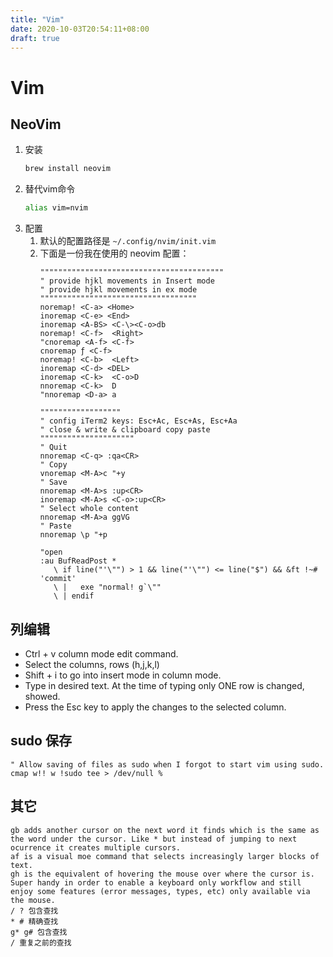```yaml
---
title: "Vim"
date: 2020-10-03T20:54:11+08:00
draft: true
---
```


# Vim
## NeoVim
1. 安装
   ```bash
   brew install neovim
   ```
2. 替代vim命令
   ```bash
   alias vim=nvim
   ```
3. 配置
   1. 默认的配置路径是 `~/.config/nvim/init.vim`
   2. 下面是一份我在使用的 neovim 配置：
      ```vimrc
      """""""""""""""""""""""""""""""""""""""""
      " provide hjkl movements in Insert mode
      " provide hjkl movements in ex mode
      """""""""""""""""""""""""""""""""""
      noremap! <C-a> <Home>
      inoremap <C-e> <End>
      inoremap <A-BS> <C-\><C-o>db
      noremap! <C-f>  <Right>
      "cnoremap <A-f> <C-f>
      cnoremap ƒ <C-f>
      noremap! <C-b>  <Left>
      inoremap <C-d> <DEL>
      inoremap <C-k>  <C-o>D
      nnoremap <C-k>  D
      "nnoremap <D-a> a

      """"""""""""""""""
      " config iTerm2 keys: Esc+Ac, Esc+As, Esc+Aa
      " close & write & clipboard copy paste
      """""""""""""""""""""
      " Quit
      nnoremap <C-q> :qa<CR>
      " Copy
      vnoremap <M-A>c "+y
      " Save
      nnoremap <M-A>s :up<CR>
      inoremap <M-A>s <C-o>:up<CR>
      " Select whole content
      nnoremap <M-A>a ggVG
      " Paste
      nnoremap \p "+p

      "open
      :au BufReadPost *
         \ if line("'\"") > 1 && line("'\"") <= line("$") && &ft !~# 'commit' 
         \ |   exe "normal! g`\""
         \ | endif
      ```
## 列编辑
  - Ctrl + v column mode edit command.
  - Select the columns, rows (h,j,k,l)
  - Shift + i to go into insert mode in column mode.
  - Type in desired text. At the time of typing only ONE row is changed, showed.
  - Press the Esc key to apply the changes to the selected column.
## sudo 保存
```vimrc
" Allow saving of files as sudo when I forgot to start vim using sudo.
cmap w!! w !sudo tee > /dev/null %
```
## 其它
```
gb adds another cursor on the next word it finds which is the same as the word under the cursor. Like * but instead of jumping to next ocurrence it creates multiple cursors.
af is a visual moe command that selects increasingly larger blocks of text.
gh is the equivalent of hovering the mouse over where the cursor is. Super handy in order to enable a keyboard only workflow and still enjoy some features (error messages, types, etc) only available via the mouse.
/ ? 包含查找
* # 精确查找
g* g# 包含查找
/ 重复之前的查找
```